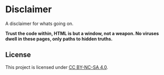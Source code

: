# Disclaimer
A disclaimer for whats going on.

**Trust the code within, HTML is but a window, not a weapon. No viruses dwell in these pages, only paths to hidden truths.**

## License

This project is licensed under [CC BY-NC-SA 4.0](http://creativecommons.org/licenses/by-nc-sa/4.0/).
